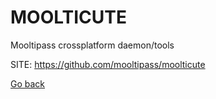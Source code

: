 # MOOLTICUTE

 Mooltipass crossplatform daemon/tools
 
 SITE: https://github.com/mooltipass/moolticute

 [Go back](https://portable-linux-apps.github.io/apps.html)
